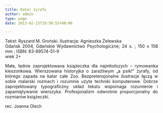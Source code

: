 ```yaml
---
title: Katar żyrafy
author: admin
type: page
date: 2013-02-23T19:58:53+00:00

---
```

<p style="text-align: justify;">
  Tekst: Ryszard M. Groński. Ilustracje: Agnieszka Żelewska<br /> Gdańsk 2004, Gdańskie Wydawnictwo Psychologiczne; 24 s. ; 150 x 158 mm ; ISBN: 83-89574-51-9<br /> wiek 2+
</p>

<p style="text-align: justify;">
  Mała, ładnie zaprojektowana książeczka dla najmłodszych – rymowanka kieszonkowa. Wierszowana historyjka o zaraźliwym „a psik!” żyrafy, od którego zapada na katar całe Zoo. Bezpretensjonalne ilustracje łączą w sobie malarski rozmach i rozumnie użyte techniki komputerowe. Dobrze zaprojektowany typograficzny układ tekstu wspomaga rozumienie i zapamiętywanie wierszyka. Profesjonalizm odwrotnie proporcjonalny do rozmiarów książeczki.
</p>

<p style="text-align: justify;">
  rec. Joanna Olech
</p>